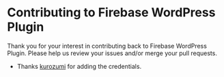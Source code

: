 # Contributing to Firebase WordPress Plugin

Thank you for your interest in contributing back to Firebase WordPress Plugin. Please help us review your issues and/or merge your pull requests.

+ Thanks [kurozumi](https://github.com/kurozumi) for adding the credentials.
